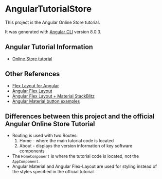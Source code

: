 # AngularTutorialStore

This project is the Angular Online Store tutorial.

It was generated with [Angular CLI](https://github.com/angular/angular-cli) version 8.0.3.

## Angular Tutorial Information
* [Online Store tutorial](https://angular.io/start)
## Other References
* [Flex Layout for Angular](https://alligator.io/angular/flex-layout/)
* [Angular Flex Layout](https://github.com/angular/flex-layout)
* [Angular Flex Layout + Material StackBlitz](https://stackblitz.com/edit/angular-material-flex-layout-seed?file=app%2Fapp.module.ts)
* [Angular Material button examples](https://www.angularjswiki.com/angular/buttons-in-angular-using-material-design-mat-button-example/)
## Differences between this project and the official Angular Online Store Tutorial
* Routing is used with two Routes:
  1. Home - where the main tutorial code is located
  1. About - displays the version information of key software components
* The `HomeComponent` is where the tutorial code is located, not the `AppComponent`.
* Angular Material and Angular Flex-Layout are used for styling instead of the styles specified in the official tutorial.
